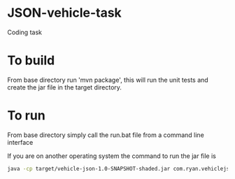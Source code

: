 # JSON-vehicle-task
Coding task

# To build
From base directory run 'mvn package', this will run the unit tests and create the jar file in the target directory.

# To run
From base directory simply call the run.bat file from a command line interface

If you are on another operating system the command to run the jar file is
```bash
java -cp target/vehicle-json-1.0-SNAPSHOT-shaded.jar com.ryan.vehiclejson.App
```

